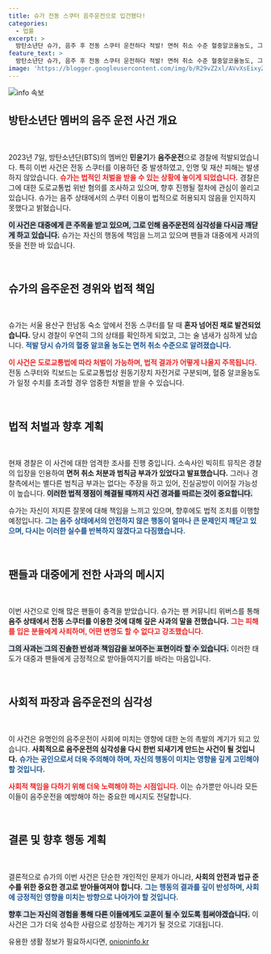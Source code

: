 ```yaml
---
title: 슈가 전동 스쿠터 음주운전으로 입건됐다!
categories:
  - 법률
excerpt: >
  방탄소년단 슈가, 음주 후 전동 스쿠터 운전하다 적발! 면허 취소 수준 혈중알코올농도, 그러나 피해자는 없어. 경찰, 관련법 따른 처벌 검토 중… 군인 신분의 그는 어떤 결과를 맞이하게 될까? 클릭해서 확인하세요!
feature_text: >
  방탄소년단 슈가, 음주 후 전동 스쿠터 운전하다 적발! 면허 취소 수준 혈중알코올농도, 그러나 피해자는 없어. 경찰, 관련법 따른 처벌 검토 중… 군인 신분의 그는 어떤 결과를 맞이하게 될까? 클릭해서 확인하세요!
image: 'https://blogger.googleusercontent.com/img/b/R29vZ2xl/AVvXsEixyZcFfHzMRdzZMjFBmAUKJYCLCGyLL1o632UiGVXcaFdKo_bkvkuCioo0uUKlGfBVcT3P84aROyZIXSBEx3Aw5nCQ3pTgDom1WDC4m8eifvWiAmWEEVb4x6G_l8C0QH225ldMjyaFvpxGEBGNO37VmDTDMHGhJPq73UglMfDca1-0aw/s1600/blogspot.png'
---
```


<p><img src="https://blogger.googleusercontent.com/img/b/R29vZ2xl/AVvXsEixyZcFfHzMRdzZMjFBmAUKJYCLCGyLL1o632UiGVXcaFdKo_bkvkuCioo0uUKlGfBVcT3P84aROyZIXSBEx3Aw5nCQ3pTgDom1WDC4m8eifvWiAmWEEVb4x6G_l8C0QH225ldMjyaFvpxGEBGNO37VmDTDMHGhJPq73UglMfDca1-0aw/s1600/blogspot.png" alt="info 속보" /></p>

<h2 data-ke-size="size26">방탄소년단 멤버의 음주 운전 사건 개요</h2>

<p data-ke-size="size16">&nbsp;</p> 

<p>2023년 7일, 방탄소년단(BTS)의 멤버인 <b>민윤기</b>가 <b>음주운전</b>으로 경찰에 적발되었습니다. 특히 이번 사건은 전동 스쿠터를 이용하던 중 발생하였고, 인명 및 재산 피해는 발생하지 않았습니다. <b><span style="color: #ee2323;">슈가는 법적인 처벌을 받을 수 있는 상황에 놓이게 되었습니다.</span></b> 경찰은 그에 대한 도로교통법 위반 혐의를 조사하고 있으며, 향후 진행될 절차에 관심이 쏠리고 있습니다. 슈가는 음주 상태에서의 스쿠터 이용이 법적으로 허용되지 않음을 인지하지 못했다고 밝혔습니다.</p>

<p><b><span style="background-color: #21538527;">이 사건은 대중에게 큰 주목을 받고 있으며, 그로 인해 음주운전의 심각성을 다시금 깨닫게 하고 있습니다.</span></b> 슈가는 자신의 행동에 책임을 느끼고 있으며 팬들과 대중에게 사과의 뜻을 전한 바 있습니다.</p>

<p data-ke-size="size16">&nbsp;</p>

<h2 data-ke-size="size26">슈가의 음주운전 경위와 법적 책임</h2>

<p data-ke-size="size16">&nbsp;</p>

<p>슈가는 서울 용산구 한남동 숙소 앞에서 전동 스쿠터를 탈 때 <b>혼자 넘어진 채로 발견되었습니다.</b> 당시 경찰이 우연히 그의 상태를 확인하게 되었고, 그는 술 냄새가 심하게 났습니다. <b><span style="color: #1a5490;">적발 당시 슈가의 혈중 알코올 농도는 면허 취소 수준으로 알려졌습니다.</span></b> </p>

<p><b><span style="color: #ee2323;">이 사건은 도로교통법에 따라 처벌이 가능하며, 법적 결과가 어떻게 나올지 주목됩니다.</span></b> 전동 스쿠터와 킥보드는 도로교통법상 원동기장치 자전거로 구분되며, 혈중 알코올농도가 일정 수치를 초과할 경우 엄중한 처벌을 받을 수 있습니다.</p>

<p data-ke-size="size16">&nbsp;</p>

<h2 data-ke-size="size26">법적 처벌과 향후 계획</h2>

<p data-ke-size="size16">&nbsp;</p>

<p>현재 경찰은 이 사건에 대한 엄격한 조사를 진행 중입니다. 소속사인 빅히트 뮤직은 경찰의 입장을 인용하여 <b>면허 취소 처분과 범칙금 부과가 있었다고 발표했습니다.</b> 그러나 경찰측에서는 별다른 범칙금 부과는 없다는 주장을 하고 있어, 진실공방이 이어질 가능성이 높습니다. <b><span style="background-color: #21538527;">이러한 법적 쟁점이 해결될 때까지 사건 경과를 따르는 것이 중요합니다.</span></b> </p>

<p>슈가는 자신이 저지른 잘못에 대해 책임을 느끼고 있으며, 향후에도 법적 조치를 이행할 예정입니다. <b><span style="color: #1a5490;">그는 음주 상태에서의 안전하지 않은 행동이 얼마나 큰 문제인지 깨닫고 있으며, 다시는 이러한 실수를 반복하지 않겠다고 다짐했습니다.</span></b></p>

<p data-ke-size="size16">&nbsp;</p>

<h2 data-ke-size="size26">팬들과 대중에게 전한 사과의 메시지</h2>

<p data-ke-size="size16">&nbsp;</p>

<p>이번 사건으로 인해 많은 팬들이 충격을 받았습니다. 슈가는 팬 커뮤니티 위버스를 통해 <b>음주 상태에서 전동 스쿠터를 이용한 것에 대해 깊은 사과의 말을 전했습니다.</b> <b><span style="color: #ee2323;">그는 피해를 입은 분들에게 사죄하며, 어떤 변명도 할 수 없다고 강조했습니다.</span></b> </p>

<p><b><span style="background-color: #21538527;">그의 사과는 그의 진솔한 반성과 책임감을 보여주는 표현이라 할 수 있습니다.</span></b> 이러한 태도가 대중과 팬들에게 긍정적으로 받아들여지기를 바라는 마음입니다.</p>

<p data-ke-size="size16">&nbsp;</p>

<h2 data-ke-size="size26">사회적 파장과 음주운전의 심각성</h2>

<p data-ke-size="size16">&nbsp;</p>

<p>이 사건은 유명인의 음주운전이 사회에 미치는 영향에 대한 논의 촉발의 계기가 되고 있습니다. <b>사회적으로 음주운전의 심각성을 다시 한번 되새기게 만드는 사건이 될 것입니다.</b> <b><span style="color: #1a5490;">슈가는 공인으로서 더욱 주의해야 하며, 자신의 행동이 미치는 영향을 깊게 고민해야 할 것입니다.</span></b> </p>

<p><b><span style="color: #ee2323;">사회적 책임을 다하기 위해 더욱 노력해야 하는 시점입니다.</span></b> 이는 슈가뿐만 아니라 모든 이들이 음주운전을 예방해야 하는 중요한 메시지도 전달합니다.</p>

<p data-ke-size="size16">&nbsp;</p> 

<h2 data-ke-size="size26">결론 및 향후 행동 계획</h2>

<p data-ke-size="size16">&nbsp;</p>

<p>결론적으로 슈가의 이번 사건은 단순한 개인적인 문제가 아니라, <b>사회의 안전과 법규 준수를 위한 중요한 경고로 받아들여져야 합니다.</b> <b><span style="color: #1a5490;">그는 행동의 결과를 깊이 반성하며, 사회에 긍정적인 영향을 미치는 방향으로 나아가야 할 것입니다.</span></b> </p>

<p><b><span style="background-color: #21538527;">향후 그는 자신의 경험을 통해 다른 이들에게도 교훈이 될 수 있도록 힘써야겠습니다.</span></b> 이 사건은 그가 더욱 성숙한 사람으로 성장하는 계기가 될 것으로 기대됩니다.</p>
유용한 생활 정보가 필요하시다면, <a href="https://onioninfo.kr" rel="dofollow">onioninfo.kr</a>


